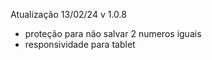 Atualização 13/02/24 v 1.0.8

- proteção para não salvar 2 numeros iguais 
- responsividade para tablet 
